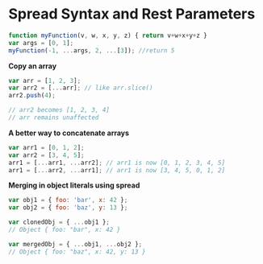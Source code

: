 # Spread Syntax and Rest Parameters

```javascript
function myFunction(v, w, x, y, z) { return v+w+x+y+z }
var args = [0, 1];
myFunction(-1, ...args, 2, ...[3]); //return 5
```

**Copy an array**

```javascript
var arr = [1, 2, 3];
var arr2 = [...arr]; // like arr.slice()
arr2.push(4); 

// arr2 becomes [1, 2, 3, 4]
// arr remains unaffected
```

**A better way to concatenate arrays**

```javascript
var arr1 = [0, 1, 2];
var arr2 = [3, 4, 5];
arr1 = [...arr1, ...arr2]; // arr1 is now [0, 1, 2, 3, 4, 5]
arr1 = [...arr2, ...arr1]; // arr1 is now [3, 4, 5, 0, 1, 2]
```

**Merging in object literals using spread**

```javascript
var obj1 = { foo: 'bar', x: 42 };
var obj2 = { foo: 'baz', y: 13 };

var clonedObj = { ...obj1 };
// Object { foo: "bar", x: 42 }

var mergedObj = { ...obj1, ...obj2 };
// Object { foo: "baz", x: 42, y: 13 }
```

